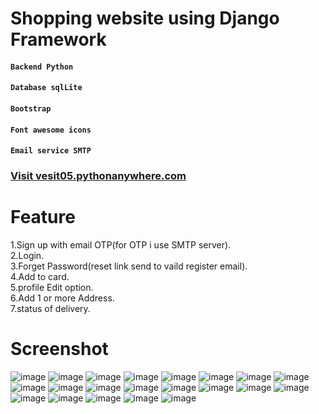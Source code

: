 # Shopping website using Django Framework

#### `Backend Python`
#### `Database sqlLite`
#### `Bootstrap`
#### `Font awesome icons`
#### `Email service SMTP`
### <a href="http://vesit05.pythonanywhere.com/">Visit vesit05.pythonanywhere.com</a>

# Feature
1.Sign up with email OTP(for OTP i use SMTP server).
<br />
2.Login.
<br />
3.Forget Password(reset link send to vaild register email).
<br />
4.Add to card.
<br />
5.profile Edit option.
<br />
6.Add 1 or more Address.
<br />
7.status of delivery.
<br />
# Screenshot
![image](https://user-images.githubusercontent.com/63333015/144022397-3ad9a875-6848-4608-83c2-5fed11c1a657.png)
![image](https://user-images.githubusercontent.com/63333015/144022478-1401123d-a71d-42d5-b00a-e2517800ee08.png)
![image](https://user-images.githubusercontent.com/63333015/144022564-03462475-5e26-4655-919f-3dad9f6de3c6.png)
![image](https://user-images.githubusercontent.com/63333015/144024243-24d7f9d2-5736-4df6-951f-c674f415982b.png)
![image](https://user-images.githubusercontent.com/63333015/144024545-930e34b6-afad-4303-8ccb-4ffdc625a2e4.png)
![image](https://user-images.githubusercontent.com/63333015/144024682-78994335-58b4-452c-a6ab-20486a976ca5.png)
![image](https://user-images.githubusercontent.com/63333015/144024934-18245252-bf73-4a9a-810f-914eb21f3995.png)
![image](https://user-images.githubusercontent.com/63333015/144025074-91069833-71b5-4865-9d72-62a0d97b90cf.png)
![image](https://user-images.githubusercontent.com/63333015/144025198-04488a7d-2a6b-449d-8f17-74292022c8bb.png)
![image](https://user-images.githubusercontent.com/63333015/144025295-b9ff606e-8396-481e-bf4e-cf4343c7143a.png)
![image](https://user-images.githubusercontent.com/63333015/144025393-9b198027-b624-4490-b9af-bb6866be7e09.png)
![image](https://user-images.githubusercontent.com/63333015/144025976-e058de91-4b26-4100-8dda-35ecb4cf6e23.png)
![image](https://user-images.githubusercontent.com/63333015/144026104-07f2a89c-fe6e-48ce-ba82-b1688bf99bfe.png)
![image](https://user-images.githubusercontent.com/63333015/144026191-4d89cea6-fbb1-4b71-9065-36e9d6817a2e.png)
![image](https://user-images.githubusercontent.com/63333015/144026505-38a2eee0-77f7-4914-8497-edd9f305e023.png)
![image](https://user-images.githubusercontent.com/63333015/144026610-11a03a8a-3f86-4f21-90fe-91f3483c169e.png)
![image](https://user-images.githubusercontent.com/63333015/144027014-c3602cb5-1e38-4fdd-bc6e-a5a25d73b202.png)
![image](https://user-images.githubusercontent.com/63333015/144027310-100e2242-a915-4265-8350-082ce88db0d9.png)
![image](https://user-images.githubusercontent.com/63333015/144028317-62209836-2812-4102-a324-b272948e48dd.png)
![image](https://user-images.githubusercontent.com/63333015/144028878-3911c5be-1076-4e19-a8b4-cabb4c89a823.png)
![image](https://user-images.githubusercontent.com/63333015/144028970-2943bd53-800a-40dd-97d9-b0da446aacb7.png)

